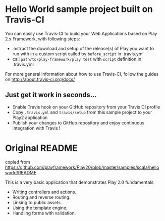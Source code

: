 # Hello World sample project built on Travis-CI

You can easily use Travis-CI to build your Web Applications based on Play 2.x Framework, with following steps:

 - instruct the download and setup of the release(s) of Play you want to run with in a custom script called by `before_script` in .travis.yml
 - call `path/to/play-framework/play test` with `script` definition in .travis.yml

For more general information about how to use Travis-CI, follow the guides on http://about.travis-ci.org/docs/

## Just get it work in seconds...

 - Enable Travis hook on your GitHub repository from your Travis CI profile
 - Copy `.travis.yml` and `travis/setup` from this sample project to your Play2 application
 - Publish your changes to GitHub repository and enjoy continuous integration with Travis !

# Original README 

copied from https://github.com/playframework/Play20/blob/master/samples/scala/helloworld/README

This is a very basic application that demonstrates Play 2.0 fundamentals:

 - Writing controllers and actions.
 - Routing and reverse routing.
 - Linking to public assets.
 - Using the template engine.
 - Handling forms with validation.
